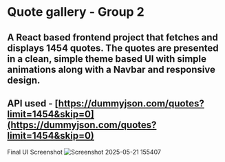 # Quote gallery - Group 2

A React based frontend project that fetches and displays 1454 quotes.
The quotes are presented in a clean, simple theme based UI with simple animations along with a Navbar and responsive design.
---
API used - [https://dummyjson.com/quotes?limit=1454&skip=0](https://dummyjson.com/quotes?limit=1454&skip=0)
---
Final UI Screenshot
![Screenshot 2025-05-21 155407](https://github.com/user-attachments/assets/7f0adf07-e04f-4e25-b4eb-23eac70f09f7)
